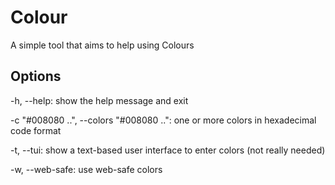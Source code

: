 # Colour
 A simple tool that aims to help using Colours

## Options
-h, --help: show the help message and exit

-c "#008080 ..", --colors "#008080 ..": one or more colors in hexadecimal code format

-t, --tui: show a text-based user interface to enter colors (not really needed)

-w, --web-safe: use web-safe colors
